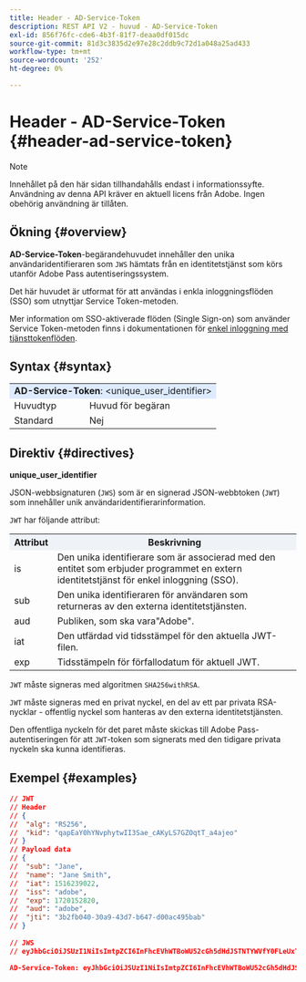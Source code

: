 ```yaml
---
title: Header - AD-Service-Token
description: REST API V2 - huvud - AD-Service-Token
exl-id: 856f76fc-cde6-4b3f-81f7-deaa0df015dc
source-git-commit: 81d3c3835d2e97e28c2ddb9c72d1a048a25ad433
workflow-type: tm+mt
source-wordcount: '252'
ht-degree: 0%

---
```


# Header - AD-Service-Token {#header-ad-service-token}

>[!NOTE]
>
> Innehållet på den här sidan tillhandahålls endast i informationssyfte. Användning av denna API kräver en aktuell licens från Adobe. Ingen obehörig användning är tillåten.

## Ökning {#overview}

<b>AD-Service-Token</b>-begärandehuvudet innehåller den unika användaridentifieraren som `JWS` hämtats från en identitetstjänst som körs utanför Adobe Pass autentiseringssystem.

Det här huvudet är utformat för att användas i enkla inloggningsflöden (SSO) som utnyttjar Service Token-metoden.

Mer information om SSO-aktiverade flöden (Single Sign-on) som använder Service Token-metoden finns i dokumentationen för [enkel inloggning med tjänsttokenflöden](../../flows/single-sign-on-access-flows/rest-api-v2-single-sign-on-service-token-flows.md).

## Syntax {#syntax}

<table style="table-layout:auto">
   <tr>
      <td style="background-color: #DEEBFF;" colspan="2"><b>AD-Service-Token</b>: &lt;unique_user_identifier&gt;</td>
   </tr>
   <tr>
      <td>Huvudtyp</td>
      <td>Huvud för begäran</td>
   </tr>
   <tr>
      <td>Standard</td>
      <td>Nej</td>
   </tr>
</table>

## Direktiv {#directives}

<b>unique_user_identifier</b>

JSON-webbsignaturen (`JWS`) som är en signerad JSON-webbtoken (`JWT`) som innehåller unik användaridentifierarinformation.

`JWT` har följande attribut:

<table style="table-layout:auto">
   <tr>
      <th style="background-color: #EFF2F7; width: 15%;">Attribut</th>
      <th style="background-color: #EFF2F7;">Beskrivning</th>
   </tr>
   <tr>
      <td>is</td>
      <td>Den unika identifierare som är associerad med den entitet som erbjuder programmet en extern identitetstjänst för enkel inloggning (SSO).</td>
   </tr>
   <tr>
      <td>sub</td>
      <td>Den unika identifieraren för användaren som returneras av den externa identitetstjänsten.</td>
   </tr>
   <tr>
      <td>aud</td>
      <td>Publiken, som ska vara"Adobe".</td>
   </tr>
   <tr>
      <td>iat</td>
      <td>Den utfärdad vid tidsstämpel för den aktuella JWT-filen.</td>
   </tr>
   <tr>
      <td>exp</td>
      <td>Tidsstämpeln för förfallodatum för aktuell JWT.</td>
   </tr>
</table>

`JWT` måste signeras med algoritmen `SHA256withRSA`.

`JWT` måste signeras med en privat nyckel, en del av ett par privata RSA-nycklar - offentlig nyckel som hanteras av den externa identitetstjänsten.

Den offentliga nyckeln för det paret måste skickas till Adobe Pass-autentiseringen för att `JWT`-token som signerats med den tidigare privata nyckeln ska kunna identifieras.

## Exempel {#examples}

```JSON
// JWT
// Header
// {
//  "alg": "RS256",
//  "kid": "qapEaY0hYNvphytwII3Sae_cAKyLS7GZOqtT_a4ajeo"
// }
// Payload data
// {
//  "sub": "Jane",
//  "name": "Jane Smith",
//  "iat": 1516239022,
//  "iss": "adobe",
//  "exp": 1720152820,
//  "aud": "adobe",
//  "jti": "3b2fb040-30a9-43d7-b647-d00ac495bab"
// }
 
// JWS
// eyJhbGciOiJSUzI1NiIsImtpZCI6InFhcEVhWTBoWU52cGh5dHdJSTNTYWVfY0FLeUxTN0daT3F0VF9hNGFqZW8ifQ.eyJzdWIiOiJKYW5lIiwibmFtZSI6IkphbmUgU21pdGgiLCJpYXQiOjE1MTYyMzkwMjIsImlzcyI6ImFkb2JlIiwiZXhwIjoxNzIwMTUyODIwLCJhdWQiOiJhZG9iZSIsImp0aSI6IjNiMmZiMDQwLTMwYTktNDNkNy1iNjQ3LWQwMGFjNDk1YmFiIn0.stHLZFh-635LDNjv9HRHzq912ICNCVGUS3f4RS_bAxpUiUSB6CShS2VvU4V-THEXj7d_zk1mxtPP0QM_pCrh4Vk2GaPRa856Bt_PhsfQY-_benDcB6MIoFX67qrREGncGiv7JEs3ksa-P1YvBYXolT7t52K093kFaQtICfB-aBa8danRZvUrJHjjFoILEpTbQuzxKRN6y36J3p1FZ-SfDuofHp3SnXDrWFRYyXYQnb9WFlhNBxR400-0vzTONZYd097WWy1shMw5V8TvIDvCDE5ifqk31gMdYga-N3JkcTA5QoW7Zl80UV7BhR5v14Va1IZLcbFra_UJdEzbBwW_nA

AD-Service-Token: eyJhbGciOiJSUzI1NiIsImtpZCI6InFhcEVhWTBoWU52cGh5dHdJSTNTYWVfY0FLeUxTN0daT3F0VF9hNGFqZW8ifQ.eyJzdWIiOiJKYW5lIiwibmFtZSI6IkphbmUgU21pdGgiLCJpYXQiOjE1MTYyMzkwMjIsImlzcyI6ImFkb2JlIiwiZXhwIjoxNzIwMTUyODIwLCJhdWQiOiJhZG9iZSIsImp0aSI6IjNiMmZiMDQwLTMwYTktNDNkNy1iNjQ3LWQwMGFjNDk1YmFiIn0.stHLZFh-635LDNjv9HRHzq912ICNCVGUS3f4RS_bAxpUiUSB6CShS2VvU4V-THEXj7d_zk1mxtPP0QM_pCrh4Vk2GaPRa856Bt_PhsfQY-_benDcB6MIoFX67qrREGncGiv7JEs3ksa-P1YvBYXolT7t52K093kFaQtICfB-aBa8danRZvUrJHjjFoILEpTbQuzxKRN6y36J3p1FZ-SfDuofHp3SnXDrWFRYyXYQnb9WFlhNBxR400-0vzTONZYd097WWy1shMw5V8TvIDvCDE5ifqk31gMdYga-N3JkcTA5QoW7Zl80UV7BhR5v14Va1IZLcbFra_UJdEzbBwW_nA
```
